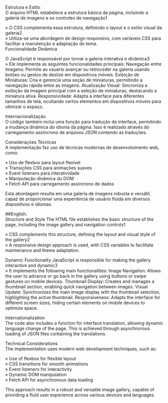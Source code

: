 Estrutura e Estilo  
O arquivo HTML estabelece a estrutura básica da página, incluindo a galeria de imagens e os controles de navegação1  

» O CSS complementa essa estrutura, definindo o layout e o estilo visual da galeria2  
» Utiliza-se uma abordagem de design responsivo, com variáveis CSS para facilitar a manutenção e adaptação do tema.  
Funcionalidade Dinâmica  

O JavaScript é responsável por tornar a galeria interativa e dinâmica3  
» Ele implementa as seguintes funcionalidades principais: Navegação entre Imagens: Permite ao usuário avançar ou retroceder na galeria usando botões ou gestos de deslize em dispositivos móveis. Exibição de Miniaturas: Cria e gerencia uma seção de miniaturas, permitindo a navegação rápida entre as imagens. Atualização Visual: Sincroniza a exibição da imagem principal com a seleção de miniaturas, destacando a miniatura ativa. Responsividade: Adapta a interface para diferentes tamanhos de tela, ocultando certos elementos em dispositivos móveis para otimizar o espaço.  

Internacionalização  
O código também inclui uma função para tradução da interface, permitindo a mudança dinâmica do idioma da página. Isso é realizado através do carregamento assíncrono de arquivos JSON contendo as traduções.  

Considerações Técnicas  
A implementação faz uso de técnicas modernas de desenvolvimento web, como:  

» Uso de flexbox para layout flexível  
» Transições CSS para animações suaves  
» Event listeners para interatividade  
» Manipulação dinâmica do DOM  
» Fetch API para carregamento assíncrono de dados  

Esta abordagem resulta em uma galeria de imagens robusta e versátil, capaz de proporcionar uma experiência de usuário fluida em diversos dispositivos e idiomas.  

##English:  
Structure and Style The HTML file establishes the basic structure of the page, including the image gallery and navigation controls1  

» CSS complements this structure, defining the layout and visual style of the gallery2  
» A responsive design approach is used, with CSS variables to facilitate maintenance and theme adaptation.  

Dynamic Functionality JavaScript is responsible for making the gallery interactive and dynamic3  
» It implements the following main functionalities: Image Navigation: Allows the user to advance or go back in the gallery using buttons or swipe gestures on mobile devices. Thumbnail Display: Creates and manages a thumbnail section, enabling quick  navigation between images. Visual Update: Synchronizes the main image display with the thumbnail selection, highlighting the active thumbnail. Responsiveness: Adapts the interface for different screen sizes, hiding certain elements on mobile devices to optimize space.  

Internationalization  
The code also includes a function for interface translation, allowing dynamic language change of the page. This is achieved through asynchronous loading of JSON files containing the translations.   

Technical Considerations  
The implementation uses modern web development techniques, such as:  

» Use of flexbox for flexible layout  
» CSS transitions for smooth animations  
» Event listeners for interactivity   
» Dynamic DOM manipulation  
» Fetch API for asynchronous data loading  

This approach results in a robust and versatile image gallery, capable of providing a fluid user experience across various devices and languages.  
